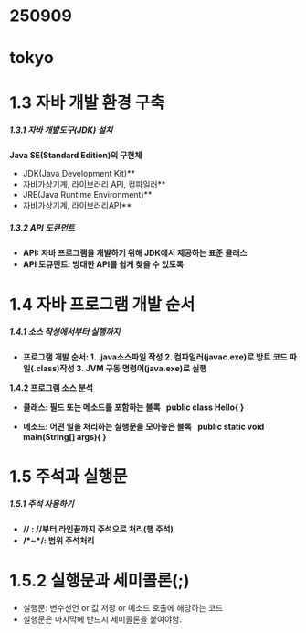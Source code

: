 # 250909

# tokyo



# **1.3 자바 개발 환경 구축**

##### **1.3.1 자바 개발도구(JDK) 설치**

**Java SE(Standard Edition)의 구현체**
- JDK(Java Development Kit)**
- 자바가상기계, 라이브러리 API, 컴파일러**
- JRE(Java Runtime Environment)**
- 자바가상기계, 라이브러리API**

##### **1.3.2 API 도큐먼트**

* **API: 자바 프로그램을 개발하기 위해 JDK에서 제공하는 표준 클래스**
* **API 도큐먼트: 방대한 API를 쉽게 찾을 수 있도록**

# **1.4 자바 프로그램 개발 순서**

##### **1.4.1 소스 작성에서부터 실행까지**

* **프로그램 개발 순서: 1. .java소스파일 작성 2. 컴파일러(javac.exe)로 방트 코드 파일(.class)작성 3. JVM 구동 명령어(java.exe)로 실행**

**1.4.2 프로그램 소스 분석**

* **클래스: 필드 또는 메소드를 포함하는 블록**
**&nbsp;	public class Hello{ }**

* **메소드: 어떤 일을 처리하는 실행문을 모아놓은 블록**
**&nbsp;	public static void main(String\[] args){ }**

# **1.5 주석과 실행문**

##### **1.5.1 주석 사용하기**

* **// : //부터 라인끝까지 주석으로 처리(행 주석)**
* **/\*~\*/: 범위 주석처리**

# **1.5.2 실행문과 세미콜론(;)**

* 실행문: 변수선언 or 값 저장 or 메소드 호출에 해당하는 코드
* 실행문은 마지막에 반드시 세미콜론을 붙여야함.
